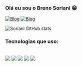 
### Olá eu sou o Breno Soriani 😁

[![Blog](https://img.shields.io/badge/Instagram-E4405F?style=for-the-badge&logo=instagram&logoColor=white)](https://www.instagram.com/brenosoriani_/)
[![Blog](https://img.shields.io/badge/LinkedIn-0077B5?style=for-the-badge&logo=linkedin&logoColor=white)]()


![Soriani GitHub stats](https://github-readme-stats.vercel.app/api?username=brenodev2007&show_icons=true&theme=tokyonight)


### Tecnologias que uso:

<div style ="display: inline_block"> <br/>
<img align="center" src="https://img.shields.io/badge/Ubuntu-E95420?style=for-the-badge&logo=ubuntu&logoColor=white"/>
<img align="center" src="https://img.shields.io/badge/HTML-239120?style=for-the-badge&logo=html5&logoColor=white"/>
<img align="center" src="https://img.shields.io/badge/CSS-239120?&style=for-the-badge&logo=css3&logoColor=white"/>
<img align="center" src="https://img.shields.io/badge/JavaScript-F7DF1E?style=for-the-badge&logo=javascript&logoColor=black"/>
<img align="center" src="https://img.shields.io/badge/Bootstrap-563D7C?style=for-the-badge&logo=bootstrap&logoColor=white"/>

  
</div>
